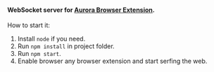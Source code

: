 #### WebSocket server for [Aurora Browser Extension](https://github.com/ozio/aurora-browser-extension).

How to start it:

1. Install `node` if you need.
2. Run `npm install` in project folder.
3. Run `npm start`.
4. Enable browser any browser extension and start serfing the web.

